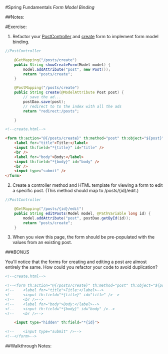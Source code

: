 #Spring Fundamentals
*Form Model Binding*

##Notes:


#Exercise:
1. Refactor your [PostController](/Users/justinwelsh/IdeaProjects/springblog/src/main/java/com/codeup/springblog/controllers/PostController.java) and [create](/Users/justinwelsh/IdeaProjects/springblog/src/main/resources/templates/posts/create.html) form to implement form model binding.

```java
//PostController

    @GetMapping("/posts/create")
    public String showCreateForm(Model model) {
        model.addAttribute("post", new Post());
        return "posts/create";
    }

    @PostMapping("/posts/create")
    public String create(@ModelAttribute Post post) {
        // save the ad...
        postDao.save(post);
        // redirect to to the index with all the ads
        return "redirect:/posts";

    }
```
```html
<!--create.html-->

<form th:action="@{/posts/create}" th:method="post" th:object="${post}">
    <label for="title">Title:</label>
    <input th:field="*{title}" id="title" />
    <br />
    <label for="body">Body:</label>
    <input th:field="*{body}" id="body" />
    <br />
    <input type="submit" />
</form>
```

2. Create a controller method and HTML template for viewing a form to edit a specific post.
(This method should map to /posts/{id}/edit.)


```java
//PostController

    @GetMapping("/posts/{id}/edit")
    public String editPosts(Model model, @PathVariable long id) {
        model.addAttribute("post", postDao.getById(id));
        return "posts/create";
    }
```

3. When you view this page, the form should be pre-populated with the values from an existing post.

###*BONUS*

You'll notice that the forms for creating and editing a post are almost entirely the same. How could you refactor your code to avoid duplication?

```html
<!--create.html-->

<!--<form th:action="@{/posts/create}" th:method="post" th:object="${post}">-->
<!--    <label for="title">Title:</label>-->
<!--    <input th:field="*{title}" id="title" />-->
<!--    <br />-->
<!--    <label for="body">Body:</label>-->
<!--    <input th:field="*{body}" id="body" />-->
<!--    <br />-->

    <input type="hidden" th:field="*{id}">

<!--    <input type="submit" />-->
<!--</form>-->
```

##Walkthrough Notes:

